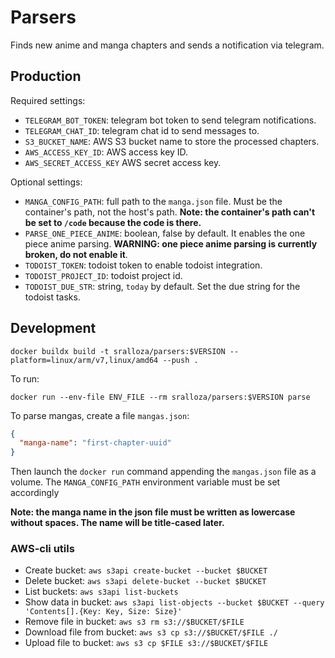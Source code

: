 # Parsers

Finds new anime and manga chapters and sends a notification via telegram.

## Production

Required settings:

- `TELEGRAM_BOT_TOKEN`: telegram bot token to send telegram notifications.
- `TELEGRAM_CHAT_ID`: telegram chat id to send messages to.
- `S3_BUCKET_NAME`: AWS S3 bucket name to store the processed chapters.
- `AWS_ACCESS_KEY_ID`: AWS access key ID.
- `AWS_SECRET_ACCESS_KEY` AWS secret access key.

Optional settings:

- `MANGA_CONFIG_PATH`: full path to the `manga.json` file. Must be the container's path, not the host's path. **Note: the container's path can't be set to `/code` because the code is there.**
- `PARSE_ONE_PIECE_ANIME`: boolean, false by default. It enables the one piece anime parsing. **WARNING: one piece anime parsing is currently broken, do not enable it**.
- `TODOIST_TOKEN`: todoist token to enable todoist integration.
- `TODOIST_PROJECT_ID`: todoist project id.
- `TODOIST_DUE_STR`: string, `today` by default. Set the due string for the todoist tasks.

## Development

```shell
docker buildx build -t sralloza/parsers:$VERSION --platform=linux/arm/v7,linux/amd64 --push .
```

To run:

```shell
docker run --env-file ENV_FILE --rm sralloza/parsers:$VERSION parse
```

To parse mangas, create a file `mangas.json`:

```json
{
  "manga-name": "first-chapter-uuid"
}
```

Then launch the `docker run` command appending the `mangas.json` file as a volume. The `MANGA_CONFIG_PATH` environment variable must be set accordingly

**Note: the manga name in the json file must be written as lowercase without spaces. The name will be title-cased later.**

### AWS-cli utils

- Create bucket: `aws s3api create-bucket --bucket $BUCKET`
- Delete bucket: `aws s3api delete-bucket --bucket $BUCKET`
- List buckets: `aws s3api list-buckets`
- Show data in bucket: `aws s3api list-objects --bucket $BUCKET --query 'Contents[].{Key: Key, Size: Size}'`
- Remove file in bucket: `aws s3 rm s3://$BUCKET/$FILE`
- Download file from bucket: `aws s3 cp s3://$BUCKET/$FILE ./`
- Upload file to bucket: `aws s3 cp $FILE s3://$BUCKET/$FILE`
